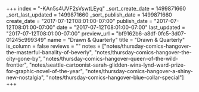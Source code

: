 +++
index = "-KAn5s4UVF2sVswtLEyq"
_sort_create_date = 1499871660
_sort_last_updated = 1499871660
_sort_publish_date = 1499871660
create_date = "2017-07-12T08:01:00-07:00"
publish_date = "2017-07-12T08:01:00-07:00"
date = "2017-07-12T08:01:00-07:00"
last_updated = "2017-07-12T08:01:00-07:00"
preview_url = "bf9162b6-a8df-0fc5-3d07-01245c999349"
name = "Drawn &amp; Quarterly"
title = "Drawn &amp; Quarterly"
is_column = false
reviews = ""
notes = ["notes/thursday-comics-hangover-the-masterful-banality-of-beverly", "notes/thursday-comics-hangover-the-city-gone-by", "notes/thursday-comics-hangover-queen-of-the-wild-frontier", "notes/seattle-cartoonist-sarah-glidden-wins-lynd-ward-prize-for-graphic-novel-of-the-year", "notes/thursday-comics-hangover-a-shiny-new-nostalgia", "notes/thursday-comics-hangover-blue-collar-special"]
+++

